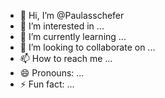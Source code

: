- 👋 Hi, I’m @Paulasschefer
- 👀 I’m interested in ...
- 🌱 I’m currently learning ...
- 💞️ I’m looking to collaborate on ...
- 📫 How to reach me ...
- 😄 Pronouns: ...
- ⚡ Fun fact: ...

<!---
Paulasschefer/Paulasschefer is a ✨ special ✨ repository because its `README.md` (this file) appears on your GitHub profile.
You can click the Preview link to take a look at your changes.
--->

